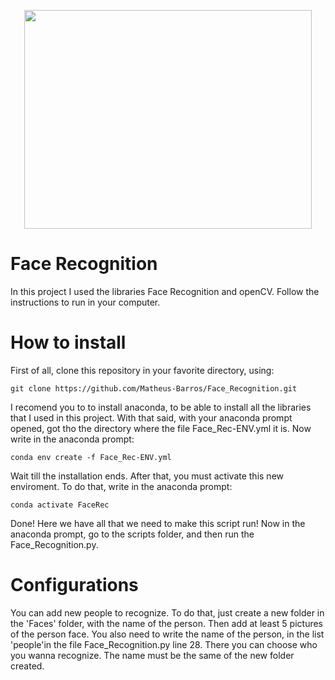 <p align="center">
  <img width="460" height="350" src="https://user-images.githubusercontent.com/51465352/118379394-6519e700-b5b0-11eb-82d7-cba2c813c031.png">
</p>

# Face Recognition

In this project I used the libraries Face Recognition and openCV. Follow the instructions to run in your computer.

# How to install
First of all, clone this repository in your favorite directory, using:

    git clone https://github.com/Matheus-Barros/Face_Recognition.git

I recomend you to to install anaconda, to be able to install all the libraries that I used in this project. With that said, with your anaconda prompt opened, got tho the directory where the file Face_Rec-ENV.yml it is. Now write in the anaconda prompt:

    conda env create -f Face_Rec-ENV.yml

Wait till the installation ends. After that, you must activate this new enviroment. To do that, write in the anaconda prompt:

    conda activate FaceRec

Done! Here we have all that we need to make this script run! Now in the anaconda prompt, go to the scripts folder, and then run the Face_Recognition.py.

# Configurations

You can add new people to recognize. To do that, just create a new folder in the 'Faces' folder, with the name of the person. Then add at least 5 pictures of the person face. You also need to write the name of the person, in the list 'people'in the file Face_Recognition.py line 28. There you can choose who you wanna recognize. The name must be the same of the new folder created.
